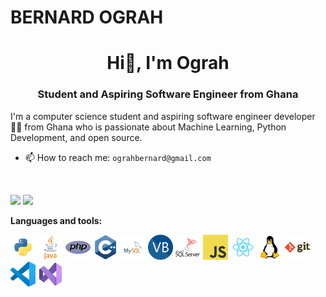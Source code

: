 # BERNARD OGRAH
# <h1 align="center">Hi👋, I'm Ograh</h1>
                    
<h3 align="center">Student and Aspiring Software Engineer from Ghana </h3>

I'm a computer science student and aspiring software engineer developer 👨‍💻 from Ghana who is passionate about Machine Learning, Python Development, and open source.

- 📫 How to reach me: `ograhbernard@gmail.com`

<!---
<a href="https://twitter.com/ograh_">
  <img align="left" alt="Ograh | Twitter" width="22px" src="https://raw.githubusercontent.com/peterthehan/peterthehan/master/assets/twitter.svg" />
</a>
<a href="https://www.linkedin.com/in/bernard-ograh-526a13202/.">
  <img align="left" alt="Ograh's LinkedIN" width="22px" src="https://raw.githubusercontent.com/peterthehan/peterthehan/master/assets/linkedin.svg" />
</a>
--->

![]()

<div>
<img height="200" src="https://github-readme-stats.vercel.app/api?username=bograh&show_icons=true&theme=gruvbox" >
<img height="200" src="https://github-readme-stats.vercel.app/api/top-langs/?username=bograh&layout=compact&lang&theme=gruvbox">
</div>

**Languages and tools:**

[<img height="40" width="40" src="https://raw.githubusercontent.com/github/explore/80688e429a7d4ef2fca1e82350fe8e3517d3494d/topics/python/python.png">](https://www.python.org/)
[<img height="40" width="40" src="https://raw.githubusercontent.com/github/explore/5b3600551e122a3277c2c5368af2ad5725ffa9a1/topics/java/java.png">](https://www.java.com/)
[<img height="40" width="40" src="https://raw.githubusercontent.com/github/explore/ccc16358ac4530c6a69b1b80c7223cd2744dea83/topics/php/php.png">](https://www.php.net/)
[<img height="40" width="40" src="https://raw.githubusercontent.com/github/explore/180320cffc25f4ed1bbdfd33d4db3a66eeeeb358/topics/cpp/cpp.png">](https://en.wikipedia.org/wiki/C%2B%2B)
[<img height="40" width="40" src="https://raw.githubusercontent.com/github/explore/80688e429a7d4ef2fca1e82350fe8e3517d3494d/topics/mysql/mysql.png">](https://www.mysql.com/)
[<img height="40" width="40" src="https://raw.githubusercontent.com/github/explore/80688e429a7d4ef2fca1e82350fe8e3517d3494d/topics/visual-basic/visual-basic.png">](https://docs.microsoft.com/dotnet/visual-basic/)
[<img height="40" width="40" src="https://raw.githubusercontent.com/github/explore/96943574ba0c0340ba6ea1e6f768e9abe43e34e1/topics/sql-server/sql-server.png">](https://www.microsoft.com/sql-server)
[<img height="40" width="40" src="https://raw.githubusercontent.com/github/explore/80688e429a7d4ef2fca1e82350fe8e3517d3494d/topics/javascript/javascript.png">](https://www.javascript.com/)
[<img height="40" width="40" src="https://raw.githubusercontent.com/github/explore/80688e429a7d4ef2fca1e82350fe8e3517d3494d/topics/react-native/react-native.png">](https://reactnative.dev/)
[<img height="40" width="40" src="https://raw.githubusercontent.com/github/explore/80688e429a7d4ef2fca1e82350fe8e3517d3494d/topics/linux/linux.png">](https://www.linux.org/)
[<img height="40" width="40" src="https://raw.githubusercontent.com/github/explore/80688e429a7d4ef2fca1e82350fe8e3517d3494d/topics/git/git.png">](https://github.com/)
[<img height="40" width="40" src="https://raw.githubusercontent.com/github/explore/bbd48b997e8d0bef63f676eca4da5e1f76487b56/topics/visual-studio-code/visual-studio-code.png">](https://code.visualstudio.com/)
[<img height="40" width="40" src="https://raw.githubusercontent.com/github/explore/86c1bd6b4584404882313005cbd1c213cacb16d8/topics/visual-studio/visual-studio.png">](https://visualstudio.microsoft.com/)
